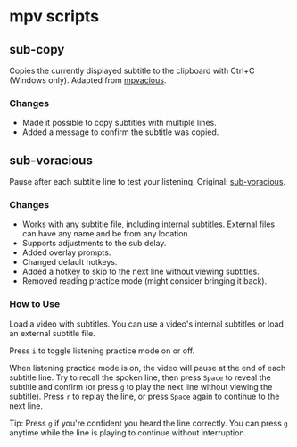 # mpv scripts
## sub-copy
Copies the currently displayed subtitle to the clipboard with Ctrl+C (Windows only). Adapted from [mpvacious](https://github.com/Ajatt-Tools/mpvacious/blob/windows/subs2srs.lua). 

### Changes
* Made it possible to copy subtitles with multiple lines.
* Added a message to confirm the subtitle was copied.

## sub-voracious
Pause after each subtitle line to test your listening. Original: [sub-voracious](https://github.com/kelciour/mpv-scripts/blob/master/sub-voracious.lua).

### Changes
* Works with any subtitle file, including internal subtitles. External files can have any name and be from any location.
* Supports adjustments to the sub delay.
* Added overlay prompts.
* Changed default hotkeys.
* Added a hotkey to skip to the next line without viewing subtitles.
* Removed reading practice mode (might consider bringing it back).

### How to Use
Load a video with subtitles. You can use a video's internal subtitles or load an external subtitle file.

Press `i` to toggle listening practice mode on or off.

When listening practice mode is on, the video will pause at the end of each subtitle line. Try to recall the spoken line, then press `Space` to reveal the subtitle and confirm (or press `g` to play the next line without viewing the subtitle). Press `r` to replay the line, or press `Space` again to continue to the next line.

Tip: Press `g` if you're confident you heard the line correctly. You can press `g` anytime while the line is playing to continue without interruption.